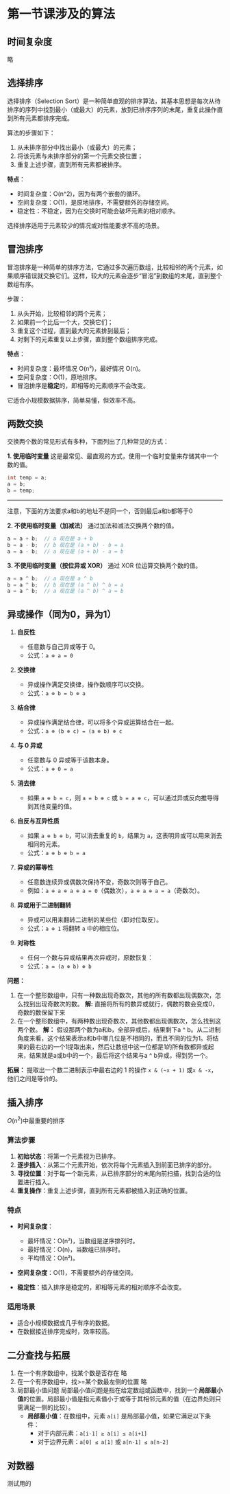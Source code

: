 # 第一节课涉及的算法

## 时间复杂度

略

## 选择排序

选择排序（Selection Sort）是一种简单直观的排序算法，其基本思想是每次从待排序的序列中找到最小（或最大）的元素，放到已排序序列的末尾，重复此操作直到所有元素都排序完成。

算法的步骤如下：

1. 从未排序部分中找出最小（或最大）的元素；
2. 将该元素与未排序部分的第一个元素交换位置；
3. 重复上述步骤，直到所有元素都被排序。

**特点**：

- 时间复杂度：O(n^2)，因为有两个嵌套的循环。
- 空间复杂度：O(1)，是原地排序，不需要额外的存储空间。
- 稳定性：不稳定，因为在交换时可能会破坏元素的相对顺序。

选择排序适用于元素较少的情况或对性能要求不高的场景。

## 冒泡排序

冒泡排序是一种简单的排序方法，它通过多次遍历数组，比较相邻的两个元素，如果顺序错误就交换它们。这样，较大的元素会逐步“冒泡”到数组的末尾，直到整个数组有序。

步骤：

1. 从头开始，比较相邻的两个元素；
2. 如果前一个比后一个大，交换它们；
3. 重复这个过程，直到最大的元素排到最后；
4. 对剩下的元素重复以上步骤，直到整个数组排序完成。

**特点**：

- 时间复杂度：最坏情况 O(n²)，最好情况 O(n)。
- 空间复杂度：O(1)，原地排序。
- 冒泡排序是**稳定**的，即相等的元素顺序不会改变。

它适合小规模数据排序，简单易懂，但效率不高。

## 两数交换

交换两个数的常见形式有多种，下面列出了几种常见的方式：

**1. 使用临时变量**
这是最常见、最直观的方式，使用一个临时变量来存储其中一个数的值。

```cpp
int temp = a;
a = b;
b = temp;
```

-----
注意，下面的方法要求a和b的地址不是同一个，否则最后a和b都等于0

**2. 不使用临时变量（加减法）**
通过加法和减法交换两个数的值。

``` cpp
a = a + b;  // a 现在是 a + b
b = a - b;  // b 现在是 (a + b) - b = a
a = a - b;  // a 现在是 (a + b) - a = b
```

**3. 不使用临时变量（按位异或 XOR）**
通过 XOR 位运算交换两个数的值。

``` cpp
a = a ^ b;  // a 现在是 a ^ b
b = a ^ b;  // b 现在是 (a ^ b) ^ b = a
a = a ^ b;  // a 现在是 (a ^ b) ^ a = b
```

## 异或操作（同为0，异为1）

1. **自反性**
   - 任意数与自己异或等于 0。
   - 公式：`a ⊕ a = 0`

2. **交换律**
   - 异或操作满足交换律，操作数顺序可以交换。
   - 公式：`a ⊕ b = b ⊕ a`

3. **结合律**
   - 异或操作满足结合律，可以将多个异或运算结合在一起。
   - 公式：`a ⊕ (b ⊕ c) = (a ⊕ b) ⊕ c`

4. **与 0 异或**
   - 任意数与 0 异或等于该数本身。
   - 公式：`a ⊕ 0 = a`

5. **消去律**
   - 如果 `a ⊕ b = c`，则 `a = b ⊕ c` 或 `b = a ⊕ c`，可以通过异或反向推导得到其他变量的值。

6. **自反与互异性质**
   - 如果 `a ⊕ b ⊕ b`，可以消去重复的 `b`，结果为 `a`，这表明异或可以用来消去相同的元素。
   - 公式：`a ⊕ b ⊕ b = a`

7. **异或的幂等性**
   - 任意数连续异或偶数次保持不变，奇数次则等于自己。
   - 例如：`a ⊕ a ⊕ a ⊕ a = 0`（偶数次），`a ⊕ a ⊕ a = a`（奇数次）。

8. **异或用于二进制翻转**
   - 异或可以用来翻转二进制的某些位（即对位取反）。
   - 公式：`a ⊕ 1` 将翻转 `a` 中的相应位。

9. **对称性**
   - 任何一个数与异或结果再次异或时，原数恢复：
   - 公式：`a = (a ⊕ b) ⊕ b`

**问题：**

1. 在一个整形数组中，只有一种数出现奇数次，其他的所有数都出现偶数次，怎么找到出现奇数次的数。
**解:** 直接将所有的数异或就行，偶数的数会变成0，奇数的数保留下来
2. 在一个整形数组中，有两种数出现奇数次，其他数都出现偶数次，怎么找到这两个数。
**解：** 假设那两个数为a和b，全部异或后，结果剩下a ^ b。从二进制角度来看，这个结果表示a和b中哪几位是不相同的，而且不同的位为1。将结果的最右边的一个1提取出来，然后让数组中这一位都是1的所有数都异或起来，结果就是a或b中的一个，最后将这个结果与a ^ b异或，得到另一个。

**拓展：**
提取出一个数二进制表示中最右边的 1 的操作 ` x & (~x + 1) ` 或`x & -x`，他们之间是等价的。

## 插入排序

$O(n^2)$中最重要的排序

### 算法步骤

1. **初始状态**：将第一个元素视为已排序。
2. **逐步插入**：从第二个元素开始，依次将每个元素插入到前面已排序的部分。
3. **寻找位置**：对于每一个新元素，从已排序部分的末尾向前扫描，找到合适的位置进行插入。
4. **重复操作**：重复上述步骤，直到所有元素都被插入到正确的位置。

### 特点

- **时间复杂度**：
  - 最坏情况：O(n²)，当数组是逆序排列时。
  - 最好情况：O(n)，当数组已排序时。
  - 平均情况：O(n²)。
  
- **空间复杂度**：O(1)，不需要额外的存储空间。
  
- **稳定性**：插入排序是稳定的，即相等元素的相对顺序不会改变。

### 适用场景

- 适合小规模数据或几乎有序的数据。
- 在数据接近排序完成时，效率较高。

## 二分查找与拓展

1. 在一个有序数组中，找某个数是否存在
   略
2. 在一个有序数组中，找>=某个数最左侧的位置
   略
3. 局部最小值问题
   局部最小值问题是指在给定数组或函数中，找到一个**局部最小值**的位置。局部最小值是指元素值小于或等于其相邻元素的值（在边界处则只需满足一侧的比较）。
   - **局部最小值**：在数组中，元素 `a[i]` 是局部最小值，如果它满足以下条件：
     - 对于内部元素：`a[i-1] ≥ a[i] ≤ a[i+1]`
     - 对于边界元素：`a[0] ≤ a[1]` 或 `a[n-1] ≤ a[n-2]`

## 对数器

测试用的
